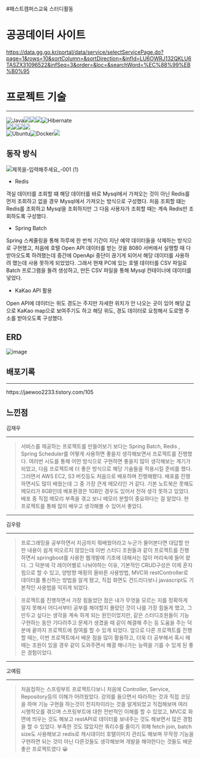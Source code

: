 #패스트캠퍼스교육 스터디활동


# 공공데이터 사이트
https://data.gg.go.kr/portal/data/service/selectServicePage.do?page=1&rows=10&sortColumn=&sortDirection=&infId=LU6OWRJ132QKLU6TASZX31096522&infSeq=3&order=&loc=&searchWord=%EC%88%99%EB%B0%95

# 프로젝트 기술
<hr>

<p>
	
![Java](https://img.shields.io/badge/java-%23ED8B00.svg?style=for-the-badge&logo=openjdk&logoColor=white)<img src="https://img.shields.io/badge/thymeleaf-005F0F?style=for-the-badge&logo=thymeleaf&logoColor=white"><img src="https://img.shields.io/badge/redis-DC382D?style=for-the-badge&logo=redis&logoColor=white"><img src="https://img.shields.io/badge/mysql-4479A1?style=for-the-badge&logo=mysql&logoColor=white">![Hibernate](https://img.shields.io/badge/Hibernate-59666C?style=for-the-badge&logo=Hibernate&logoColor=white)
<br>
<img src="https://img.shields.io/badge/Spring-6DB33F?style=for-the-badge&logo=Spring&logoColor=white"><img src="https://img.shields.io/badge/gradle-02303A.svg?&style=for-the-badge&logo=gradle&logoColor=white"><img src="https://img.shields.io/badge/springsecurity-6DB33F?style=for-the-badge&logo=springsecurity&logoColor=white"><img src="https://img.shields.io/badge/spring data jpa-6DB33F?style=for-the-badge&logo=Spring&logoColor=white">
<br>![Ubuntu](https://img.shields.io/badge/Ubuntu-E95420?style=for-the-badge&logo=ubuntu&logoColor=white)![Docker](https://img.shields.io/badge/docker-%230db7ed.svg?style=for-the-badge&logo=docker&logoColor=white)<img src="https://img.shields.io/badge/aws-232F3E.svg?&style=for-the-badge&logo=amazonaws&logoColor=white">

</p>

## 동작 방식

![제목을-입력해주세요_-001 (1)](https://user-images.githubusercontent.com/95463650/232680670-4218bcff-94b9-4395-bf7a-1bb6d21ea6de.jpg)

- Redis
   
객실 데이터를 조회할 떄 해당 데이터를 바로 Mysql에서 가져오는 것이 아닌 Redis를 먼저 조회하고 없을 경우 Mysql에서 가져오는 방식으로 구성했다. 처음 조회할 떄는 Redis를 조회하고 Mysql을 조회하지만 그 다음 사용자가 조회할 때는 계속 Redis만 조회하도록 구성했다. 

- Spring Batch 

Spring 스케줄링을 통해 하루에 한 번씩 기간이 지난 예약 데이터들을 삭제하는 방식으로 구현했고, 처음에 호텔 Open API 데이터를 받는 것을
8080 서버에서 실행할 때 다 받아오도록 하려했는데 중간에 OpenApi 중단이 끊기게 되어서 해당 데이터를 사용하려 했는데 사용 못하게 되었었다.
그래서 현재 PC에 있는 호텔 데이터를 CSV 파일로 Batch 프로그램을 돌려 생성하고,  만든 CSV 파일을 통해 Mysql 컨테이너에 데이터를 넣었다.

- KaKao API 활용

 Open API에 데이터는 위도 경도는 주지만 자세한 위치가 안 나오는 곳이 있어 해당 값으로 KaKao map으로 보여주기도 하고 해당 위도, 경도 데이터로 요청해서 도로명 주소를 받아오도록 구성했다.  


## ERD 
![image](https://user-images.githubusercontent.com/79129475/228429497-fc381b6a-bdce-49cf-99b3-31b24186a0b0.png)

## 배포기록
<hr>
https://jaewoo2233.tistory.com/105



## 느낀점 


김재우
<hr>

>  서비스를 제공하는 프로젝트를 만들어보기 보다는 Spring Batch, Redis , Spring Scheduler를 어떻게 사용하면 좋을지 생각해보면서 
프로젝트를 진행했다. 여러번 시도를 통해 어떤 방식으로 구현하면 좋을지 많이 생각해보는 계기가 되었고, 다음 프로젝트에 더 좋은 방식으로
해당 기술들을 적용시킬 준비를 했다. 그러면서 AWS EC2, S3 버킷등도 처음으로 배포하며 진행해봤다. 배포를 진행하면서도 많이 배웠는데 그 중 
가장 큰게 메모리인 거 같다. 기본 노트북은 못해도 메모리가 8GB인데 배포환경은 1GB인 경우도 있어서 전혀 생각 못하고 있었다. 배포 중 직접
메모리 부족을 겪고 보니 메모리 분할이 중요하다는 걸 알았다. 현 프로젝트를 통해 많이 배우고 생각해볼 수 있어서 좋았다.
<hr>

김우람
<hr>

> 프로그래밍을 공부하면서 지금까지 뭐배웠어라고 누군가 물어본다면 대답할 만한 내용이 쉽게 떠오르지 않았는데 이번 스터디 조원들과 같이 프로젝트를 진행하면서 springboot를 사용한 웹개발에 기초에 대해서는 많이 머리속에 들어 왔다. 그 덕분에 각 레이어별로 나눠야하는 이유, 기본적인 CRUD구성은 이제 혼자 힘으로 할 수 있고, 양방향 매핑의 올바른 사용방법, MVC와 restController로 데이터를 통신하는 방법을 알게 됐고, 직접 화면도 건드리다보니 javascript도 기본적인 사용법을 익히게 되었다.

> 프로젝트를 진행하면서 가장 힘들었던 점은 내가 무엇을 모르는 지를 정확하게 알지 못해서 어디서부터 공부를 해야할지 몰랐던 것이 나를 가장 힘들게 했고, 그만두고 싶다는 생각을 계속 하게 되는 원인이었지만, 같은 스터디조원들이 기능구현하는 동안 기다려주고 문제가 생겼을 때 같이 해결해 주는 등 도움을 주는 덕분에 끝까지 프로젝트에 참여를 할 수 있게 되었다. 앞으로 다른 프로젝트를 진행 할 때는, 이번 프로젝트에서 배운 점을 많이 활용하고, 더욱 더 공부해서 혹시 헤매는 조원이 있을 경우 같이 도와주면서 해결 해나가는 능력을 기를 수 있게 된 좋은 경험이었다.

<hr>
고예림
<hr>

> 처음접하는 스프링부트 프로젝트다보니 처음에 Controller, Service, Repository등의 이해가 어려웠었다. 강의를 들으면서 따라하는 것과 직접 코딩을 하며 기능 구현을 하는것이 천지차이라는 것을 알게되었고 직접해보며 여러 시행착오를 겪으며 스프링부트에 대한 전반적인 이해를 할 수 있었고, MVC로 화면에 띄우는 것도 해보고 restAPI로 데이터를 보내주는 것도 해보면서 많은 경험을 할 수 있었다. 부족한 것도 많았지만 쿼리수를 줄이기 위해 fetch join, batch size도 사용해보고 redis로 캐시데이터 호텔이미지 관리도 해보며 무작정 기능을 구현하면 되는 것이 아닌 다른것들도 생각해보며 개발을 해야한다는 것들도 배운 좋은 프로젝트였다 😀 






